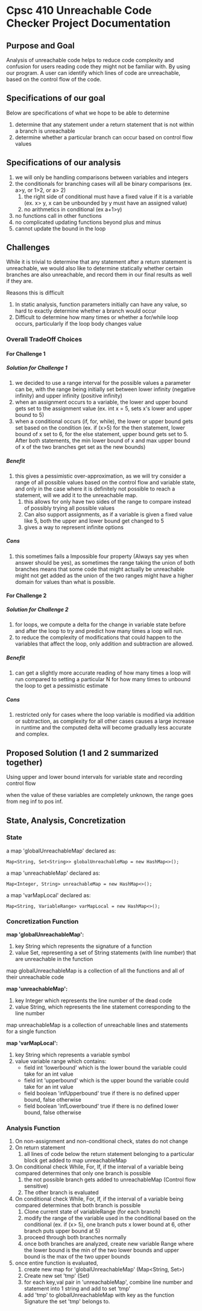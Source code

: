 # Cpsc 410 Unreachable Code Checker Project Documentation

## Purpose and Goal

Analysis of unreachable code helps to reduce code complexity and confusion for users reading
code they might not be familiar with. By using our program. A user can identify which lines of code are 
unreachable, based on the control flow of the code.

## Specifications of our goal
Below are specifications of what we hope to be able to determine

1. determine that any statement under a return statement that is not within a branch is unreachable
2. determine whether a particular branch can occur based on control flow values


## Specifications of our analysis

1. we will only be handling comparisons between variables and integers
2. the conditionals for branching cases will all be binary comparisons (ex. a>y, or 1>2, or a> 2)
   1. the right side of conditional must have a fixed value if it is a variable (ex. x> y, x can be unbounded by y must have an assigned value)
   2. no arithmetics in conditional (ex a+1>y)
3. no functions call in other functions
4. no complicated updating functions beyond plus and minus
5. cannot update the bound in the loop

## Challenges

While it is trivial to determine that any statement after a return statement is unreachable, we would also 
like to determine statically whether certain branches are also unreachable, and record them in our final results as well if they are.

Reasons this is difficult

1. In static analysis, function parameters initially can have any value, so hard to exactly determine whether a branch would occur
2. Difficult to determine how many times or whether a for/while loop occurs, particularly if the loop body changes value

### Overall TradeOff Choices

#### For Challenge 1

##### Solution for Challenge 1

1. we decided to use a range interval for the possible values a parameter can be, with the range being initially set between lower infinity (negative infinity)
and upper infinity (positive infinity)
2. when an assignment occurs to a variable, the lower and upper bound gets set to the assignment value (ex. int x = 5, sets x's lower and upper bound to 5)
3. when a conditional occurs (if, for, while), the lower or upper bound gets set based on the condition (ex. if (x>5) for the then statement, lower bound of x set to 6, for the
else statement, upper bound gets set to 5. After both statements, the min lower bound of x and max upper bound of x of the two branches get set as the new bounds)

##### Benefit
   1. this gives a pessimistic over-approximation, as we will try consider a range of all possible values based on the control flow and variable state,
 and only in the case where it is definitely not possible to reach a statement, will we add it to the unreachable map.
      1. this allows for only have two sides of the range to compare instead of possibly trying all possible values
      2. Can also support assignments, as if a variable is given a fixed value like 5, both the upper and lower bound get changed to 5
      3. gives a way to represent infinite options
##### Cons
   1. this sometimes fails a Impossible four property (Always say yes when answer should be yes), as sometimes the range taking the union of both
branches means that some code that might actually be unreachable might not get added as the union of the two ranges might have a higher domain for values
than what is possible.

#### For Challenge 2

##### Solution for Challenge 2

1. for loops, we compute a delta for the change in variable state before and after the loop to try and predict how many times a loop will run.
2. to reduce the complexity of modifications that could happen to the variables that affect the loop, only addition and subtraction are allowed.

##### Benefit
   1. can get a slightly more accurate reading of how many times a loop will run compared to setting a particular N for how many times to unbound the loop to get
a pessimistic estimate

##### Cons
   1. restricted only for cases where the loop variable is modified via addition or subtraction, as complexity for all other cases causes
a large increase in runtime and the computed delta will become gradually less accurate and complex.

## Proposed Solution (1 and 2 summarized together)

Using upper and lower bound intervals for variable state and recording control flow

when the value of these variables are completely unknown, the range goes from neg inf to pos inf.

## State, Analysis, Concretization

### State

a map 'globalUnreachableMap' declared as:

```
Map<String, Set<String>> globalUnreachableMap = new HashMap<>();
```

a map 'unreachableMap' declared as:

```
Map<Integer, String> unreachableMap = new HashMap<>();
```

a map 'varMapLocal' declared as:

```
Map<String, VariableRange> varMapLocal = new HashMap<>();
```

### Concretization Function

**map 'globalUnreachableMap':**

1. key String which represents the signature of a function
2. value Set<String>, representing a set of String statements (with line number) that are unreachable in the function


map globalUnreachableMap is a collection of all the functions and all of their unreachable code

**map 'unreachableMap':** 

1. key Integer which represents the line number of the dead code
2. value String, which represents the line statement corresponding to the line number


map unreachableMap is a collection of unreachable lines and statements for a single function

**map 'varMapLocal':**

1. key String which represents a variable symbol
2. value variable range which contains:
   - field int 'lowerbound' which is the lower bound the variable could take for an int value
   - field int 'upperbound' which is the upper bound the variable could take for an int value
   - field boolean 'infUpperbound' true if there is no defined upper bound, false otherwise
   - field boolean 'infLowerbound' true if there is no defined lower bound, false otherwise


### Analysis Function

1. On non-assignment and non-conditional check, states do not change
2. On return statement
   1. all lines of code below the return statement belonging to a particular block get added to map unreachableMap
3. On conditional check While, For, If, if the interval of a variable being compared determines that only one branch is possible
   1. the not possible branch gets added to unreachableMap (Control flow sensitive)
   2. The other branch is evaluated
4. On conditional check While, For, If, if the interval of a variable being compared determines that both branch is possible
   1. Clone current state of variableRange (for each branch)
   2. modify the range of the variable used in the conditional based on the conditional (ex. if (x> 5), one branch puts x lower bound at 6, other branch puts upper bound at 5)
   3. proceed through both branches normally
   4. once both branches are analyzed, create new variable Range where the lower bound is the min of the two lower bounds and upper bound is the max of the two upper bounds
5. once entire function is evaluated,
   1. create new map for 'globalUnreachableMap' (Map<String, Set<String>>)
   2. Create new set 'tmp' (Set<String>)
   3. for each key,val pair in 'unreachableMap', combine line number and statement into 1 string and add to set 'tmp'
   4. add 'tmp' to globalUnreachableMap with key as the function Signature the set 'tmp' belongs to.







